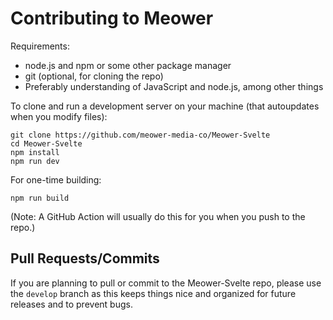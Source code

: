 # Contributing to Meower

Requirements:

-   node.js and npm or some other package manager
-   git (optional, for cloning the repo)
-   Preferably understanding of JavaScript and node.js, among other things

To clone and run a development server on your machine (that autoupdates when you modify files):

```
git clone https://github.com/meower-media-co/Meower-Svelte
cd Meower-Svelte
npm install
npm run dev
```

For one-time building:

```
npm run build
```

(Note: A GitHub Action will usually do this for you when you push to the repo.)

## Pull Requests/Commits

If you are planning to pull or commit to the Meower-Svelte repo, please use the `develop` branch as this keeps things nice and organized for future releases and to prevent bugs. 
